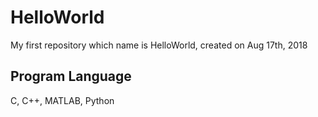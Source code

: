 # HelloWorld
My first repository which name is HelloWorld, created on Aug 17th, 2018
## Program Language
C, C++, MATLAB, Python

